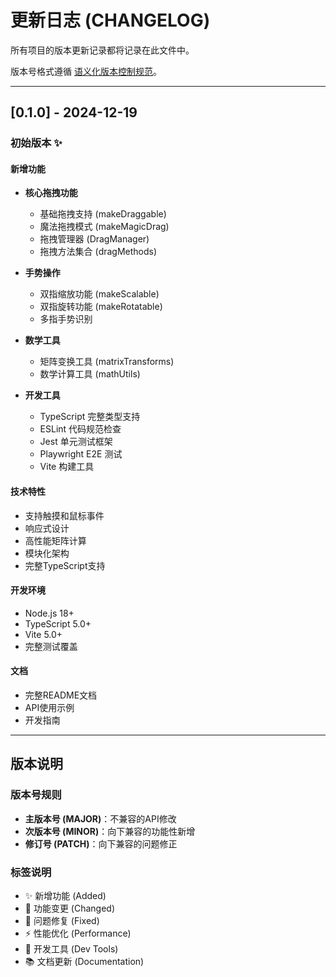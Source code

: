 # 更新日志 (CHANGELOG)

所有项目的版本更新记录都将记录在此文件中。

版本号格式遵循 [语义化版本控制规范](https://semver.org/lang/zh-CN/)。

---

## [0.1.0] - 2024-12-19

### 初始版本 ✨

#### 新增功能
- **核心拖拽功能**
  - 基础拖拽支持 (makeDraggable)
  - 魔法拖拽模式 (makeMagicDrag)
  - 拖拽管理器 (DragManager)
  - 拖拽方法集合 (dragMethods)

- **手势操作**
  - 双指缩放功能 (makeScalable)
  - 双指旋转功能 (makeRotatable)
  - 多指手势识别

- **数学工具**
  - 矩阵变换工具 (matrixTransforms)
  - 数学计算工具 (mathUtils)

- **开发工具**
  - TypeScript 完整类型支持
  - ESLint 代码规范检查
  - Jest 单元测试框架
  - Playwright E2E 测试
  - Vite 构建工具

#### 技术特性
- 支持触摸和鼠标事件
- 响应式设计
- 高性能矩阵计算
- 模块化架构
- 完整TypeScript支持

#### 开发环境
- Node.js 18+
- TypeScript 5.0+
- Vite 5.0+
- 完整测试覆盖

#### 文档
- 完整README文档
- API使用示例
- 开发指南

---

## 版本说明

### 版本号规则
- **主版本号 (MAJOR)**：不兼容的API修改
- **次版本号 (MINOR)**：向下兼容的功能性新增
- **修订号 (PATCH)**：向下兼容的问题修正

### 标签说明
- ✨ 新增功能 (Added)
- 🔄 功能变更 (Changed)
- 🐛 问题修复 (Fixed)
- ⚡ 性能优化 (Performance)
- 🔧 开发工具 (Dev Tools)
- 📚 文档更新 (Documentation)